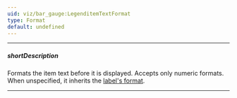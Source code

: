 ```yaml
---
uid: viz/bar_gauge:LegenditemTextFormat
type: Format
default: undefined
---
```

---
##### shortDescription
Formats the item text before it is displayed. Accepts only numeric formats. When unspecified, it inherits the [label's format](/api-reference/10%20UI%20Components/dxBarGauge/1%20Configuration/label/format.md '/Documentation/ApiReference/UI_Components/dxBarGauge/Configuration/label/#format').

---
<!--
See the [format](/api-reference/50%20Common/Object%20Structures/format '/Documentation/ApiReference/Common/Object_Structures/Format/') section for more information on the accepted values.
-->